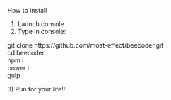 How to install

1) Launch console<br>
2) Type in console:<br>
<p>
git clone https://github.com/most-effect/beecoder.git<br>
cd beecoder<br>
npm i<br>
bower i<br>
gulp
</p>
3) Run for your life!!!